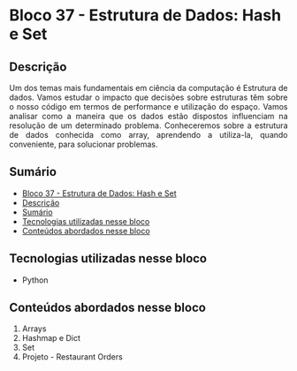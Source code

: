 # Bloco 37 - Estrutura de Dados: Hash e Set

## Descrição
<p align="justify">
Um dos temas mais fundamentais em ciência da computação é Estrutura de dados. Vamos estudar o impacto que decisões sobre estruturas têm sobre o nosso código em termos de performance e utilização do espaço. Vamos analisar como a maneira que os dados estão dispostos influenciam na resolução de um determinado problema. Conheceremos sobre a estrutura de dados conhecida como array, aprendendo a utiliza-la, quando conveniente, para solucionar problemas.
</p>

## Sumário
- [Bloco 37 - Estrutura de Dados: Hash e Set](#bloco-37---estrutura-de-dados:-hash-e-set)
- [Descrição](#descrição)
- [Sumário](#sumário)
- [Tecnologias utilizadas nesse bloco](#tecnologias-utilizadas-nesse-bloco)
- [Conteúdos abordados nesse bloco](#conteúdos-abordados-nesse-bloco)

## Tecnologias utilizadas nesse bloco
- Python

## Conteúdos abordados nesse bloco
1. Arrays
2. Hashmap e Dict
3. Set
4. Projeto - Restaurant Orders
